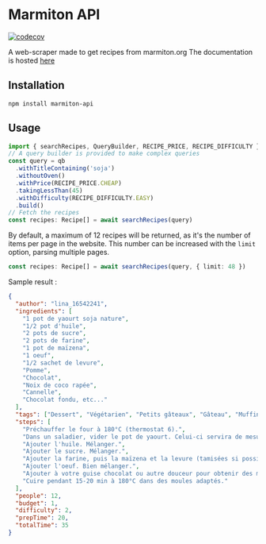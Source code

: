 # Marmiton API

[![codecov](https://codecov.io/gh/SoTrxII/marmiton-api/branch/master/graph/badge.svg?token=8NANICXWL7)](https://codecov.io/gh/SoTrxII/marmiton-api)

A web-scraper made to get recipes from marmiton.org
The documentation is hosted [here](https://sotrxii.github.io/marmiton-api/)
## Installation

```
npm install marmiton-api
```

## Usage

```ts
import { searchRecipes, QueryBuilder, RECIPE_PRICE, RECIPE_DIFFICULTY } from 'marmiton-api'
// A query builder is provided to make complex queries
const query = qb
  .withTitleContaining('soja')
  .withoutOven()
  .withPrice(RECIPE_PRICE.CHEAP)
  .takingLessThan(45)
  .withDifficulty(RECIPE_DIFFICULTY.EASY)
  .build()
// Fetch the recipes
const recipes: Recipe[] = await searchRecipes(query)
```

By default, a maximum of 12 recipes will be returned, as it's the number of items per page in the website.
This number can be increased with the `limit` option, parsing multiple pages.

```ts
const recipes: Recipe[] = await searchRecipes(query, { limit: 48 })
```

Sample result :

```json
{
  "author": "lina_16542241",
  "ingredients": [
    "1 pot de yaourt soja nature",
    "1/2 pot d'huile",
    "2 pots de sucre",
    "2 pots de farine",
    "1 pot de maïzena",
    "1 oeuf",
    "1/2 sachet de levure",
    "Pomme",
    "Chocolat",
    "Noix de coco rapée",
    "Cannelle",
    "Chocolat fondu, etc..."
  ],
  "tags": ["Dessert", "Végétarien", "Petits gâteaux", "Gâteau", "Muffin"],
  "steps": [
    "Préchauffer le four à 180°C (thermostat 6).",
    "Dans un saladier, vider le pot de yaourt. Celui-ci servira de mesure.",
    "Ajouter l'huile. Mélanger.",
    "Ajouter le sucre. Mélanger.",
    "Ajouter la farine, puis la maïzena et la levure (tamisées si possible), tout en mélangeant.",
    "Ajouter l'oeuf. Bien mélanger.",
    "Ajouter à votre guise chocolat ou autre douceur pour obtenir des muffins encore meilleurs. Ils sont aussi très bons natures.",
    "Cuire pendant 15-20 min à 180°C dans des moules adaptés."
  ],
  "people": 12,
  "budget": 1,
  "difficulty": 2,
  "prepTime": 20,
  "totalTime": 35
}
```



